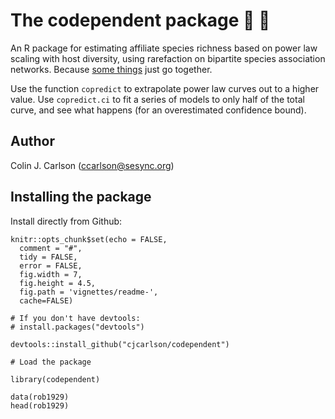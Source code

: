 # The codependent package :bee: :blossom:
An R package for estimating affiliate species richness based on power law scaling with host diversity, using rarefaction on bipartite species association networks. Because [some things](https://www.manrepeller.com/2018/05/gilmore-girls-and-codependency.html) just go together.

Use the function `copredict` to extrapolate power law curves out to a higher value. Use `copredict.ci` to fit a series of models to only half of the total curve, and see what happens (for an overestimated confidence bound).

Author
----------

Colin J. Carlson (ccarlson@sesync.org)

Installing the package
----------------------

Install directly from Github:

``` {r, setup, echo = FALSE, message = FALSE}
knitr::opts_chunk$set(echo = FALSE,
  comment = "#",
  tidy = FALSE,
  error = FALSE,
  fig.width = 7,
  fig.height = 4.5,
  fig.path = 'vignettes/readme-',
  cache=FALSE)

# If you don't have devtools:
# install.packages("devtools")

devtools::install_github("cjcarlson/codependent")
```

``` {r dataset, message=FALSE}
# Load the package

library(codependent)

data(rob1929)
head(rob1929)
```

